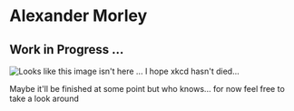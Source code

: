 # Alexander Morley

## Work in Progress ...
![Looks like this image isn't here ... I hope xkcd hasn't died...](http://imgs.xkcd.com/comics/estimation.png)

Maybe it'll be finished at some point but who knows... for now feel free to take a look around

